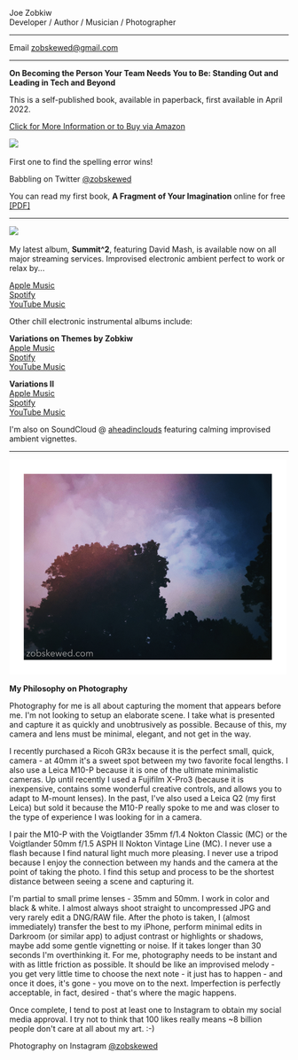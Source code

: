 Joe Zobkiw<br />
Developer / Author / Musician / Photographer

<hr />

Email [zobskewed@gmail.com](mailto:zobskewed@gmail.com)

<hr />

<b>On Becoming the Person Your Team Needs You to Be: Standing Out and Leading in Tech and Beyond</b>

This is a self-published book, available in paperback, first available in April 2022. 

[Click for More Information or to Buy via Amazon](http://www.amazon.com/dp/B09WQDWTZJ/ref=nosim?tag=zobskewed01-20)

[<img src="https://images-na.ssl-images-amazon.com/images/I/31q-MSswEoL._SX331_BO1,204,203,200_.jpg" height="300" />](http://www.amazon.com/dp/B09WQDWTZJ/ref=nosim?tag=zobskewed01-20)

First one to find the spelling error wins!

Babbling on Twitter [@zobskewed](http://twitter.com/zobskewed)

You can read my first book, <b>A Fragment of Your Imagination</b> online for free [[PDF]](https://vintageapple.org/macprogramming/pdf/A_Fragment_Of_Your_Imagination_1995.pdf)

<hr />

<img src="https://secureservercdn.net/192.169.221.188/nbg.4c5.myftpupload.com/wp-content/uploads/2022/03/summit_cover-Final-1024x1024.jpg" height="300" />

My latest album, <b>Summit^2</b>, featuring David Mash, is available now on all major streaming services. Improvised electronic ambient perfect to work or relax by...

[Apple Music](https://music.apple.com/us/album/summit2/1615083350)<br />
[Spotify](https://open.spotify.com/album/5wYqp8oDCjkI7z5cFslk8e?si=ToshM-RJRgWnLqMXeXh9Ig)<br />
[YouTube Music](https://music.youtube.com/playlist?list=OLAK5uy_nfzBBfwxQME9dPB8Np5TswYTwJXe7CU4o)

Other chill electronic instrumental albums include:

<b>Variations on Themes by Zobkiw</b><br />
[Apple Music](https://music.apple.com/us/album/variations-on-themes-by-zobkiw/1535195697)<br />
[Spotify](https://open.spotify.com/album/0lffqUeWzHNEp5jtRaPAnY?si=0NJoN4yFRyig8u_r-jiOBw)<br />
[YouTube Music](https://music.youtube.com/playlist?list=OLAK5uy_nNpn7ezAC-NA-ecx_uyx2PHwW2WEImCu0)

<b>Variations II</b><br />
[Apple Music](https://music.apple.com/us/album/variations-ii/1561894234)<br />
[Spotify](https://open.spotify.com/album/4NimGgFHVTq7fmsAGfwIaO?si=7d_8N3LgS3OJbSuPXxnNGg)<br />
[YouTube Music](https://music.youtube.com/playlist?list=OLAK5uy_k9OztJnfOq2_egyS5o9yv7ZWdJw14sf4o)

I'm also on SoundCloud @ [aheadinclouds](https://soundcloud.com/aheadinclouds) featuring calming improvised ambient vignettes.

<hr />

<!--![colorful_trees_and_sky_small.jpg](colorful_trees_and_sky_small.jpg)-->
<img src="colorful_trees_and_sky_small.jpg" width="500" />

<b>My Philosophy on Photography</b>

Photography for me is all about capturing the moment that appears before me. I'm not looking to setup an elaborate scene. I take what is presented and capture it as quickly and unobtrusively as possible. Because of this, my camera and lens must be minimal, elegant, and not get in the way.

I recently purchased a Ricoh GR3x because it is the perfect small, quick, camera - at 40mm it's a sweet spot between my two favorite focal lengths. I also use a Leica M10-P because it is one of the ultimate minimalistic cameras. Up until recently I used a Fujifilm X-Pro3 (because it is inexpensive, contains some wonderful creative controls, and allows you to adapt to M-mount lenses).  In the past, I've also used a Leica Q2 (my first Leica) but sold it because the M10-P really spoke to me and was closer to the type of experience I was looking for in a camera.

I pair the M10-P with the Voigtlander 35mm f/1.4 Nokton Classic (MC) or the Voigtlander 50mm f/1.5 ASPH II Nokton Vintage Line (MC). I never use a flash because I find natural light much more pleasing. I never use a tripod because I enjoy the connection between my hands and the camera at the point of taking the photo. I find this setup and process to be the shortest distance between seeing a scene and capturing it.

I'm partial to small prime lenses - 35mm and 50mm. I work in color and black & white. I almost always shoot straight to uncompressed JPG and very rarely edit a DNG/RAW file. After the photo is taken, I (almost immediately) transfer the best to my iPhone, perform minimal edits in Darkroom (or similar app) to adjust contrast or highlights or shadows, maybe add some gentle vignetting or noise. If it takes longer than 30 seconds I'm overthinking it. For me, photography needs to be instant and with as little friction as possible. It should be like an improvised melody - you get very little time to choose the next note - it just has to happen - and once it does, it's gone - you move on to the next. Imperfection is perfectly acceptable, in fact, desired - that's where the magic happens.

Once complete, I tend to post at least one to Instagram to obtain my social media approval. I try not to think that 100 likes really means ~8 billion people don't care at all about my art. :-)

Photography on Instagram [@zobskewed](http://instagram.zobskewed.com/)

<!--
[Visit Amazon](https://www.amazon.com/?&_encoding=UTF8&tag=zobskewed-20&linkCode=ur2&linkId=89d99b8bc966b26db86a1e808a43a895&camp=1789&creative=9325)
-->
